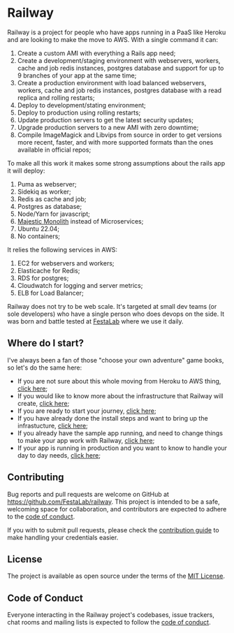 # Railway
Railway is a project for people who have apps running in a PaaS like Heroku and are looking to make the move to AWS. With a single command it can:

1. Create a custom AMI with everything a Rails app need;
2. Create a development/staging environment with webservers, workers, cache and job redis instances, postgres database and support for up to 9 branches of your app at the same time;
3. Create a production environment with load balanced webservers, workers, cache and job redis instances, postgres database with a read replica and rolling restarts;
4. Deploy to development/stating environment;
5. Deploy to production using rolling restarts;
6. Update production servers to get the latest security updates;
7. Upgrade production servers to a new AMI with zero downtime;
8. Compile ImageMagick and Libvips from source in order to get versions more recent, faster, and with more supported formats than the ones available in official repos;

To make all this work it makes some strong assumptions about the rails app it will deploy:
1. Puma as webserver;
2. Sidekiq as worker;
3. Redis as cache and job;
4. Postgres as database;
5. Node/Yarn for javascript;
6. [Majestic Monolith](https://m.signalvnoise.com/the-majestic-monolith/) instead of Microservices;
7. Ubuntu 22.04;
8. No containers;

It relies the following services in AWS:
1. EC2 for webservers and workers;
2. Elasticache for Redis;
3. RDS for postgres;
4. Cloudwatch for logging and server metrics;
5. ELB for Load Balancer;

Railway does not try to be web scale. It's targeted at small dev teams (or sole developers) who have a single person who does devops on the side. It was born and battle tested at [FestaLab](https://festalab.com.br/) where we use it daily.

## Where do I start?
I've always been a fan of those "choose your own adventure" game books, so let's do the same here:

- If you are not sure about this whole moving from Heroku to AWS thing, [click here](https://github.com/FestaLab/railway/blob/main/docs/WHY_DO_THIS.MD);
- If you would like to know more about the infrastructure that Railway will create, [click here](https://github.com/FestaLab/railway/blob/main/docs/THE_PARTS_OF_RAILWAY.MD);
- If you are ready to start your journey, [click here](https://github.com/FestaLab/railway/blob/main/docs/INSTALL.MD);
- If you have already done the install steps and want to bring up the infrastucture, [click here](https://github.com/FestaLab/railway/blob/main/docs/FIRST_RUN.MD);
- If you already have the sample app running, and need to change things to make your app work with Railway, [click here](https://github.com/FestaLab/railway/blob/main/docs/CUSTOMIZATION.MD);
- If your app is running in production and you want to know to handle your day to day needs, [click here](https://github.com/FestaLab/railway/blob/main/docs/DAY_TO_DAY_WORKFLOW.MD);

## Contributing

Bug reports and pull requests are welcome on GitHub at https://github.com/FestaLab/railway. This project is intended to be a safe, welcoming space for collaboration, and contributors are expected to adhere to the [code of conduct](https://github.com/FestaLab/railway/blob/main/CODE_OF_CONDUCT.md).

If you with to submit pull requests, please check the [contribution guide](https://github.com/FestaLab/railway/blob/main/docs/CONTRIBUTE.MD) to make handling your credentials easier.

## License

The project is available as open source under the terms of the [MIT License](https://opensource.org/licenses/MIT).

## Code of Conduct

Everyone interacting in the Railway project's codebases, issue trackers, chat rooms and mailing lists is expected to follow the [code of conduct](https://github.com/FestaLab/railway/blob/main/CODE_OF_CONDUCT.md).

